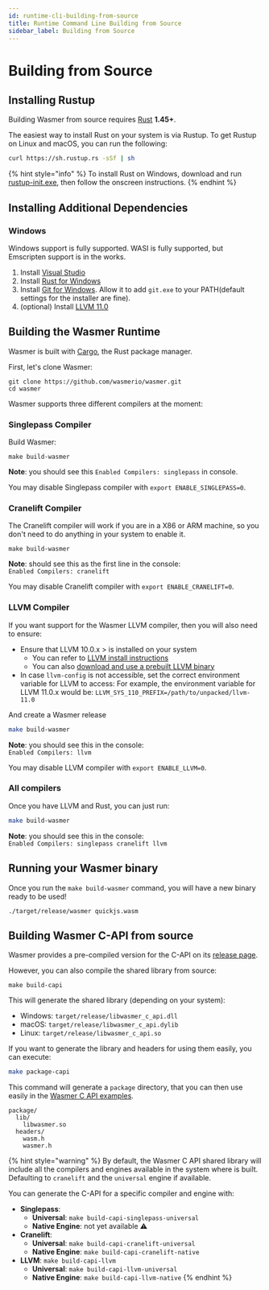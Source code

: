 ```yaml
---
id: runtime-cli-building-from-source
title: Runtime Command Line Building from Source
sidebar_label: Building from Source
---
```


# Building from Source

## Installing Rustup

Building Wasmer from source requires [Rust](https://rustup.rs/) **1.45+**.

The easiest way to install Rust on your system is via Rustup. To get Rustup on Linux and macOS, you can run the following:

```bash
curl https://sh.rustup.rs -sSf | sh
```

{% hint style="info" %}
To install Rust on Windows, download and run [rustup-init.exe](https://win.rustup.rs/), then follow the onscreen instructions.
{% endhint %}

## Installing Additional Dependencies

### Windows

Windows support is fully supported. WASI is fully supported, but Emscripten support is in the works.

1. Install [Visual Studio](https://visualstudio.microsoft.com/thank-you-downloading-visual-studio/?sku=Community&rel=15)
2. Install [Rust for Windows](https://win.rustup.rs/)
3. Install [Git for Windows](https://git-scm.com/download/win). Allow it to add `git.exe` to your PATH(default settings for the installer are fine\).
4. \(optional\) Install [LLVM 11.0](https://prereleases.llvm.org/win-snapshots/LLVM-11.0.0-2663a25f-win64.exe)

## Building the Wasmer Runtime

Wasmer is built with [Cargo](https://crates.io/), the Rust package manager.

First, let's clone Wasmer:

```text
git clone https://github.com/wasmerio/wasmer.git
cd wasmer
```

Wasmer supports three different compilers at the moment:

### Singlepass Compiler

Build Wasmer:

```text
make build-wasmer
```

**Note**: you should see this `Enabled Compilers: singlepass` in console. 

You may disable Singlepass compiler with `export ENABLE_SINGLEPASS=0`.

### Cranelift Compiler

The Cranelift compiler will work if you are in a X86 or ARM machine, so you don't need to do anything in your system to enable it.

```text
make build-wasmer
```

**Note**: should see this as the first line in the console:  
`Enabled Compilers: cranelift`

You may disable Cranelift compiler with `export ENABLE_CRANELIFT=0`.

### LLVM Compiler

If you want support for the Wasmer LLVM compiler, then you will also need to ensure:

* Ensure that LLVM 10.0.x &gt; is installed on your system
  * You can refer to [LLVM install instructions](https://github.com/wasmerio/wasmer/tree/master/lib/compiler-llvm#requirements)
  * You can also [download and use a prebuilt LLVM binary](https://releases.llvm.org/download.html)
* In case `llvm-config` is not accessible, set the correct environment variable for LLVM to access: For example, the environment variable for LLVM 11.0.x would be: `LLVM_SYS_110_PREFIX=/path/to/unpacked/llvm-11.0`

And create a Wasmer release

```bash
make build-wasmer
```

**Note**: you should see this in the console:  
`Enabled Compilers: llvm`

You may disable LLVM compiler with `export ENABLE_LLVM=0`.

### All compilers

Once you have LLVM and Rust, you can just run:

```bash
make build-wasmer
```

**Note**: you should see this in the console:  
`Enabled Compilers: singlepass cranelift llvm`

## Running your Wasmer binary

Once you run the `make build-wasmer` command, you will have a new binary ready to be used!

```text
./target/release/wasmer quickjs.wasm
```

## Building Wasmer C-API from source

Wasmer provides a pre-compiled version for the C-API on its [release page](https://github.com/wasmerio/wasmer/releases).

However, you can also compile the shared library from source:

```text
make build-capi
```

This will generate the shared library \(depending on your system\):

* Windows: `target/release/libwasmer_c_api.dll`
* macOS: `target/release/libwasmer_c_api.dylib`
* Linux: `target/release/libwasmer_c_api.so`

If you want to generate the library and headers for using them easily, you can execute:

```bash
make package-capi
```

This command will generate a `package` directory, that you can then use easily in the [Wasmer C API examples](./).

```text
package/
  lib/
    libwasmer.so
  headers/
    wasm.h
    wasmer.h
```

{% hint style="warning" %}
By default, the Wasmer C API shared library will include all the compilers and
engines available in the system where is built.
Defaulting to `cranelift` and the `universal` engine if available.

You can generate the C-API for a specific compiler and engine with:

* **Singlepass**:
  * **Universal**: `make build-capi-singlepass-universal`
  * **Native Engine**: not yet available ⚠️
* **Cranelift**:
  * **Universal**: `make build-capi-cranelift-universal`
  * **Native Engine**: `make build-capi-cranelift-native`
* **LLVM**: `make build-capi-llvm`
  * **Universal**: `make build-capi-llvm-universal`
  * **Native Engine**: `make build-capi-llvm-native`
{% endhint %}


